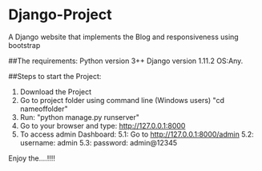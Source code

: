 # Django-Project
A Django website that implements the Blog and responsiveness using bootstrap

##The requirements:
Python version 3++
Django version 1.11.2
OS:Any.

##Steps to start the Project:
1. Download the Project
2. Go to project folder using command line (Windows users) "cd nameoffolder"
3. Run: "python manage.py runserver"
4. Go to your browser and type: http://127.0.0.1:8000
5. To access admin Dashboard:
    5.1: Go to http://127.0.0.1:8000/admin
    5.2: username: admin
    5.3: password: admin@12345

  Enjoy the....!!!!
